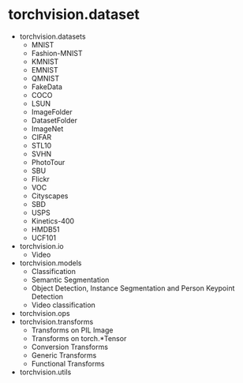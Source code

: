 # torchvision.dataset
* torchvision.datasets
    * MNIST
    * Fashion-MNIST
    * KMNIST
    * EMNIST
    * QMNIST
    * FakeData
    * COCO
    * LSUN
    * ImageFolder
    * DatasetFolder
    * ImageNet
    * CIFAR
    * STL10
    * SVHN
    * PhotoTour
    * SBU
    * Flickr
    * VOC
    * Cityscapes
    * SBD
    * USPS
    * Kinetics-400
    * HMDB51
    * UCF101
* torchvision.io
    * Video
* torchvision.models
    * Classification
    * Semantic Segmentation
    * Object Detection, Instance     Segmentation and Person Keypoint Detection
    * Video classification
* torchvision.ops
* torchvision.transforms
    * Transforms on PIL Image
    * Transforms on torch.*Tensor
    * Conversion Transforms
    * Generic Transforms
    * Functional Transforms
* torchvision.utils